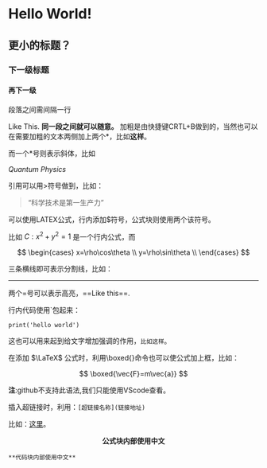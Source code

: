 
# Hello World!
## 更小的标题？
### 下一级标题
#### 再下一级
段落之间需间隔一行

Like This.
**同一段之间就可以随意。**
加粗是由快捷键CRTL+B做到的，当然也可以在需要加粗的文本两侧加上两个*，比如**这样**。

而一个*号则表示斜体，比如

*Quantum Physics*

引用可以用>符号做到，比如：

>“科学技术是第一生产力”

可以使用LATEX公式，行内添加$符号，公式块则使用两个该符号。

比如 $C:x^2 + y^2 = 1$ 是一个行内公式，而

$$
\begin{cases}
x=\rho\cos\theta \\
y=\rho\sin\theta \\
\end{cases}
$$

三条横线即可表示分割线，比如：

---

两个=号可以表示高亮，==Like this==.

行内代码使用`包起来：

`print('hello world')`

这也可以用来起到给文字增加强调的作用，`比如这样`。

在添加 $\LaTeX$ 公式时，利用\boxed{}命令也可以使公式加上框，比如：

$$
\boxed{\vec{F}=m\vec{a}}
$$

**注**:github不支持此语法,我们只能使用VScode查看。


插入超链接时，利用：`[超链接名称](链接地址)`

比如：[这里](https://www.baidu.com)。

$$
\textbf{公式块内部使用中文}
$$

````
**代码块内部使用中文**
````

